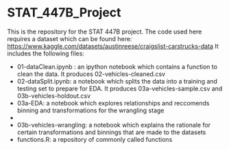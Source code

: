 # STAT_447B_Project
This is the repository for the STAT 447B project.
The code used here requires a dataset which can be found here: https://www.kaggle.com/datasets/austinreese/craigslist-carstrucks-data
It includes the following files:
<ul>
<li> 01-dataClean.ipynb : an ipython notebook which contains a function to clean the data. It produces 02-vehicles-cleaned.csv </li>
<li> 02-dataSplit.ipynb: a notebook which splits the data into a training and testing set to prepare for EDA. It produces 03a-vehicles-sample.csv and 03b-vehicles-holdout.csv </li>
<li> 03a-EDA: a notebook which explores relationships and reccomends binning and transformations for the wrangling stage <li>
<li> 03b-vehicles-wrangling: a notebook which explains the rationale for certain transformations and binnings that are made to the datasets </li>
<li> functions.R: a repository of commonly called functions </li>
</ul>
